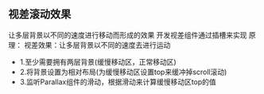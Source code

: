 ## 视差滚动效果
让多层背景以不同的速度进行移动而形成的效果
开发视差组件通过插槽来实现
原理：
 视差效果：让多层背景以不同的速度去进行运动  
+ 1.至少需要拥有两层背景(缓慢移动区，正常移动区)
+ 2.将背景设置为相对布局(为缓慢移动区设置top来缓冲掉scroll滚动)
+ 3.监听Parallax组件的滑动，根据滑动来计算缓慢移动区top的值